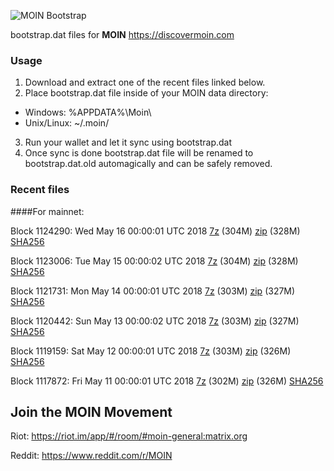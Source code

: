 ![MOIN Bootstrap](https://i.imgur.com/KjM1jMp.jpg)

bootstrap.dat files for **MOIN** https://discovermoin.com

### Usage

1. Download and extract one of the recent files linked below.
2. Place bootstrap.dat file inside of your MOIN data directory:
 - Windows: %APPDATA%\Moin\
 - Unix/Linux: ~/.moin/
3. Run your wallet and let it sync using bootstrap.dat
4. Once sync is done bootstrap.dat file will be renamed to bootstrap.dat.old automagically and can be safely removed.


### Recent files

####For mainnet:

Block 1124290: Wed May 16 00:00:01 UTC 2018 [7z](https://transfer.sh/URidv/bootstrap.dat.20180516.7z) (304M) [zip](https://transfer.sh/3Wsqd/bootstrap.dat.20180516.zip) (328M) [SHA256](https://transfer.sh/wUNtY/sha256.txt)

Block 1123006: Tue May 15 00:00:02 UTC 2018 [7z](https://transfer.sh/zKzbc/bootstrap.dat.20180515.7z) (304M) [zip](https://transfer.sh/gkoZS/bootstrap.dat.20180515.zip) (328M) [SHA256](https://transfer.sh/pyPk1/sha256.txt)

Block 1121731: Mon May 14 00:00:01 UTC 2018 [7z](https://transfer.sh/c8Uau/bootstrap.dat.20180514.7z) (303M) [zip](https://transfer.sh/XyKtS/bootstrap.dat.20180514.zip) (327M) [SHA256](https://transfer.sh/Wq7fj/sha256.txt)

Block 1120442: Sun May 13 00:00:02 UTC 2018 [7z](https://transfer.sh/130PWA/bootstrap.dat.20180513.7z) (303M) [zip](https://transfer.sh/142c0/bootstrap.dat.20180513.zip) (327M) [SHA256](https://transfer.sh/bzUMw/sha256.txt)

Block 1119159: Sat May 12 00:00:01 UTC 2018 [7z](https://transfer.sh/4JAWD/bootstrap.dat.20180512.7z) (303M) [zip](https://transfer.sh/13YsCO/bootstrap.dat.20180512.zip) (326M) [SHA256](https://transfer.sh/4gNJF/sha256.txt)

Block 1117872: Fri May 11 00:00:01 UTC 2018 [7z](https://transfer.sh/jSkSj/bootstrap.dat.20180511.7z) (302M) [zip](https://transfer.sh/11h35L/bootstrap.dat.20180511.zip) (326M) [SHA256](https://transfer.sh/y85Dw/sha256.txt)

## Join the MOIN Movement

Riot: https://riot.im/app/#/room/#moin-general:matrix.org

Reddit: https://www.reddit.com/r/MOIN
